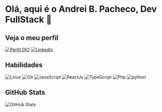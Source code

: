 # Olá, aqui é o Andrei B. Pacheco, Dev FullStack 👋

## Veja o meu perfil
[![Perfil DIO](https://img.shields.io/badge/-Meu%20Perfil%20na%20DIO-30A3DC?style=for-the-badge)](https://www.dio.me/users/andreibecker)
[![LinkedIn](https://img.shields.io/badge/LinkedIn-0077B5?style=for-the-badge&logo=linkedin&logoColor=white)](https://www.linkedin.com/in/andreibeckerpacheco/)

## Habilidades
![Linux](https://img.shields.io/badge/Linux-000?style=for-the-badge&logo=linux&logoColor=FCC624)
![Git](https://img.shields.io/badge/GIT-E44C30?style=for-the-badge&logo=git&logoColor=white)
![JavaScript](https://img.shields.io/badge/JavaScript-000?style=for-the-badge&logo=javascript&logoColor=yellow)
![ReactJs](https://img.shields.io/badge/React-000?style=for-the-badge&logo=react&logoColor=blue)
![TypeScript](https://img.shields.io/badge/TypeScript-000?style=for-the-badge&logo=typescript&logoColor=blue)
![Php](https://img.shields.io/badge/Php-000?style=for-the-badge&logo=php&logoColor=blue)
![python](https://img.shields.io/badge/python-3670A0?style=for-the-badge&logo=python&logoColor=ffdd54)

## GitHub Stats
![GitHub Stats](https://github-readme-stats.vercel.app/api?username=andreipacheco&theme=transparent&bg_color=000&border_color=30A3DC&show_icons=true&icon_color=30A3DC&title_color=E94D5F&text_color=FFF)
